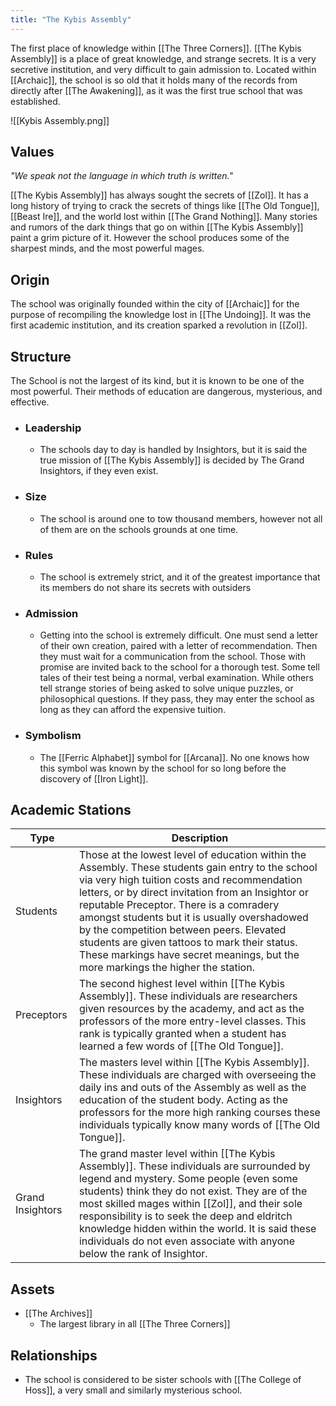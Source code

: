 ```yaml
---
title: "The Kybis Assembly"
---
```

The first place of knowledge within [[The Three Corners]]. [[The Kybis Assembly]] is a place of great knowledge, and strange secrets. It is a very secretive institution, and very difficult to gain admission to. Located within [[Archaic]], the school is so old that it holds many of the records from directly after [[The Awakening]], as it was the first true school that was established.

![[Kybis Assembly.png]]

## Values
*"We speak not the language in which truth is written."*

[[The Kybis Assembly]] has always sought the secrets of [[Zol]]. It has a long history of trying to crack the secrets of things like [[The Old Tongue]], [[Beast Ire]], and the world lost within [[The Grand Nothing]]. Many stories and rumors of the dark things that go on within [[The Kybis Assembly]] paint a grim picture of it. However the school produces some of the sharpest minds, and the most powerful mages.

## Origin
The school was originally founded within the city of [[Archaic]] for the purpose of recompiling the knowledge lost in [[The Undoing]]. It was the first academic institution, and its creation sparked a revolution in [[Zol]].

## Structure
The School is not the largest of its kind, but it is known to be one of the most powerful. Their methods of education are dangerous, mysterious, and effective.
- ### Leadership
	- The schools day to day is handled by Insightors, but it is said the true mission of [[The Kybis Assembly]] is decided by The Grand Insightors, if they even exist.
- ### Size
	- The school is around one to tow thousand members, however not all of them are on the schools grounds at one time.
- ### Rules
	- The school is extremely strict, and it of the greatest importance that its members do not share its secrets with outsiders
- ### Admission
	- Getting into the school is extremely difficult. One must send a letter of their own creation, paired with a letter of recommendation. Then they must wait for a communication from the school. Those with promise are invited back to the school for a thorough test. Some tell tales of their test being a normal, verbal examination. While others tell strange stories of being asked to solve unique puzzles, or philosophical questions. If they pass, they may enter the school as long as they can afford the expensive tuition.
- ### Symbolism
	- The [[Ferric Alphabet]] symbol for [[Arcana]]. No one knows how this symbol was known by the school for so long before the discovery of [[Iron Light]].

## Academic Stations

| Type | Description |
| --- | --- |
| Students | Those at the lowest level of education within the Assembly. These students gain entry to the school via very high tuition costs and recommendation letters, or by direct invitation from an Insightor or reputable Preceptor. There is a comradery amongst students but it is usually overshadowed by the competition between peers. Elevated students are given tattoos to mark their status. These markings have secret meanings, but the more markings the higher the station. |
| Preceptors | The second highest level within [[The Kybis Assembly]]. These individuals are researchers given resources by the academy, and act as the professors of the more entry-level classes. This rank is typically granted when a student has learned a few words of [[The Old Tongue]]. |
| Insightors | The masters level within [[The Kybis Assembly]]. These individuals are charged with overseeing the daily ins and outs of the Assembly as well as the education of the student body. Acting as the professors for the more high ranking courses these individuals typically know many words of [[The Old Tongue]]. |
| Grand Insightors | The grand master level within [[The Kybis Assembly]]. These individuals are surrounded by legend and mystery. Some people (even some students) think they do not exist. They are of the most skilled mages within [[Zol]], and their sole responsibility is to seek the deep and eldritch knowledge hidden within the world. It is said these individuals do not even associate with anyone below the rank of Insightor. |


## Assets
- [[The Archives]]
	- The largest library in all [[The Three Corners]]

## Relationships
- The school is considered to be sister schools with [[The College of Hoss]], a very small and similarly mysterious school.


